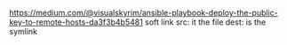 https://medium.com/@visualskyrim/ansible-playbook-deploy-the-public-key-to-remote-hosts-da3f3b4b5481
soft link  src: it the file  dest: is the symlink
